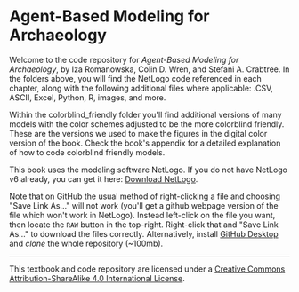 # Agent-Based Modeling for Archaeology
Welcome to the code repository for *Agent-Based Modeling for Archaeology*, by Iza Romanowska, Colin D. Wren, and Stefani A. Crabtree. In the folders above, you will find the NetLogo code referenced in each chapter, along with the following additional files where applicable: .CSV, ASCII, Excel, Python, R, images, and more. 

Within the colorblind_friendly folder you'll find additional versions of many models with the color schemes adjusted to be the more colorblind friendly. These are the versions we used to make the figures in the digital color version of the book. Check the book's appendix for a detailed explanation of how to code colorblind friendly models.

This book uses the modeling software NetLogo. If you do not have NetLogo v6 already, you can get it here:
<a href="https://ccl.northwestern.edu/netlogo/download.shtml">Download NetLogo</a>.

Note that on GitHub the usual method of right-clicking a file and choosing "Save Link As..." will not work (you'll get a github webpage version of the file which won't work in NetLogo). Instead left-click on the file you want, then locate the `RAW` button in the top-right. Right-click that and "Save Link As..." to download the files correctly. Alternatively, install [GitHub Desktop](https://desktop.github.com/) and *clone* the whole repository (~100mb).

_________________________________________________________________________________________________________________________
This textbook and code repository are licensed under a [Creative Commons Attribution-ShareAlike 4.0 International License](https://creativecommons.org/licenses/by-sa/4.0/).
